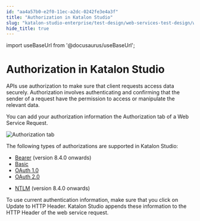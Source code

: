 ```yaml
---
id: "aa4a57b0-e2f0-11ec-a2dc-0242fe3e4a3f"
title: "Authorization in Katalon Studio"
slug: "katalon-studio-enterprise/test-design/web-services-test-design/working-with-apiweb-services-project/authorization-in-katalon-studio"
hide_title: true
---
```

import useBaseUrl from '@docusaurus/useBaseUrl';


# <a id="id" class="anchor_top_offset"/><a id="ariaid-title1" class="anchor_top_offset"/>Authorization in Katalon Studio

<p xmlns="http://www.w3.org/1999/xhtml" className="p">APIs use authorization to make sure that client requests access data securely. Authorization involves authenticating and confirming that the sender of a request have the permission to access or manipulate the relevant data.</p> 
<p xmlns="http://www.w3.org/1999/xhtml" className="p">You can add your authorization information the <span className="ph uicontrol">Authorization</span> tab of a <span className="ph uicontrol">Web Service Request</span>.</p> 
<p xmlns="http://www.w3.org/1999/xhtml" className="p"><img className="image" src={useBaseUrl("/9d918150-0263-11ed-a2dc-0242fe3e4a3f.png")} alt="Authorization tab" /></p> 
<p xmlns="http://www.w3.org/1999/xhtml" className="p">The following types of authorizations are supported in Katalon Studio:</p> 
<ul xmlns="http://www.w3.org/1999/xhtml" className="ul"><li className="li"><a className="xref" href="/docs/katalon-studio-enterprise/test-design/web-services-test-design/working-with-apiweb-services-project/bearer-authentication#task-6669">Bearer</a> (version 8.4.0 onwards)</li><li className="li"><a className="xref" href="/docs/katalon-studio-enterprise/test-design/web-services-test-design/working-with-apiweb-services-project/basic-authentication">Basic</a></li><li className="li"><a className="xref" href="/docs/katalon-studio-enterprise/test-design/web-services-test-design/working-with-apiweb-services-project/authorization-oauth-1.0">OAuth 1.0</a></li><li className="li"><a className="xref" href="/docs/katalon-studio-enterprise/test-design/web-services-test-design/working-with-apiweb-services-project/authorization-oauth-2.0">OAuth 2.0</a></li><li className="li"><p className="p"><a className="xref" href="/docs/katalon-studio-enterprise/test-design/web-services-test-design/working-with-apiweb-services-project/ntlm-authentication">NTLM</a> (version 8.4.0 onwards)</p></li></ul> 
<p xmlns="http://www.w3.org/1999/xhtml" className="p">To use current authentication information, make sure that you click on <span className="ph uicontrol">Update to HTTP Header</span>. Katalon Studio appends these information to the <span className="ph uicontrol">HTTP Header</span> of the web service request.</p> 
